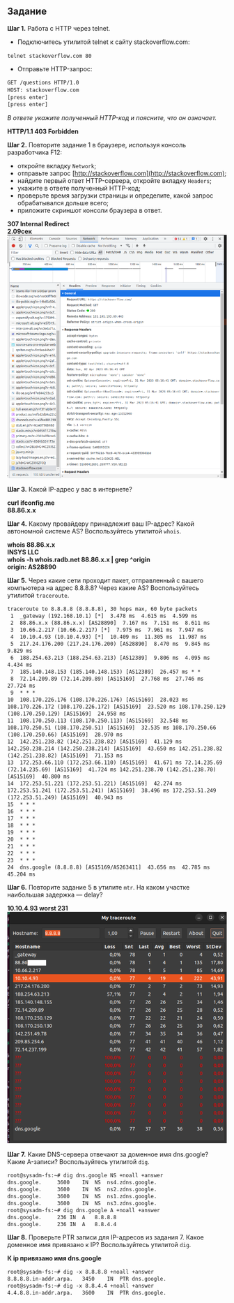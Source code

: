 
## Задание

**Шаг 1.** Работа c HTTP через telnet.

- Подключитесь утилитой telnet к сайту stackoverflow.com:

`telnet stackoverflow.com 80`
 
- Отправьте HTTP-запрос:

```bash
GET /questions HTTP/1.0
HOST: stackoverflow.com
[press enter]
[press enter]
```
*В ответе укажите полученный HTTP-код и поясните, что он означает.*  

**HTTP/1.1 403 Forbidden**

**Шаг 2.** Повторите задание 1 в браузере, используя консоль разработчика F12:

 - откройте вкладку `Network`;
 - отправьте запрос [http://stackoverflow.com](http://stackoverflow.com);
 - найдите первый ответ HTTP-сервера, откройте вкладку `Headers`;
 - укажите в ответе полученный HTTP-код;
 - проверьте время загрузки страницы и определите, какой запрос обрабатывался дольше всего;
 - приложите скриншот консоли браузера в ответ.  


**307 Internal Redirect  
2.09сек**  
![](https://github.com/Alexander-Sharygin/devops-netology/blob/main/03-sysadmin-06-net/Screenshot%20from%202023-04-02%2010-26-02.png)

**Шаг 3.** Какой IP-адрес у вас в интернете?  

**curl ifconfig.me  
88.86.х.х**  

**Шаг 4.** Какому провайдеру принадлежит ваш IP-адрес? Какой автономной системе AS? Воспользуйтесь утилитой `whois`.  

**whois 88.86.x.x  
INSYS LLC  
whois -h whois.radb.net 88.86.х.х | grep ^origin  
origin:     AS28890**

**Шаг 5.** Через какие сети проходит пакет, отправленный с вашего компьютера на адрес 8.8.8.8? Через какие AS? Воспользуйтесь утилитой `traceroute`.
````text 
traceroute to 8.8.8.8 (8.8.8.8), 30 hops max, 60 byte packets
 1  _gateway (192.168.10.1) [*]  3.478 ms  4.615 ms  4.599 ms
 2  88.86.х.х (88.86.х.х) [AS28890]  7.167 ms  7.151 ms  8.611 ms
 3  10.66.2.217 (10.66.2.217) [*]  7.975 ms  7.961 ms  7.947 ms
 4  10.10.4.93 (10.10.4.93) [*]  10.409 ms  11.305 ms  11.987 ms
 5  217.24.176.200 (217.24.176.200) [AS28890]  8.470 ms  9.845 ms  9.829 ms
 6  188.254.63.213 (188.254.63.213) [AS12389]  9.806 ms  4.095 ms  4.434 ms
 7  185.140.148.153 (185.140.148.153) [AS12389]  26.457 ms * *
 8  72.14.209.89 (72.14.209.89) [AS15169]  27.768 ms  27.746 ms  27.724 ms
 9  * * *
10  108.170.226.176 (108.170.226.176) [AS15169]  28.023 ms 108.170.226.172 (108.170.226.172) [AS15169]  23.520 ms 108.170.250.129 (108.170.250.129) [AS15169]  24.958 ms
11  108.170.250.113 (108.170.250.113) [AS15169]  32.548 ms 108.170.250.51 (108.170.250.51) [AS15169]  32.535 ms 108.170.250.66 (108.170.250.66) [AS15169]  28.970 ms
12  142.251.238.82 (142.251.238.82) [AS15169]  41.129 ms 142.250.238.214 (142.250.238.214) [AS15169]  43.650 ms 142.251.238.82 (142.251.238.82) [AS15169]  71.153 ms
13  172.253.66.110 (172.253.66.110) [AS15169]  41.671 ms 72.14.235.69 (72.14.235.69) [AS15169]  41.724 ms 142.251.238.70 (142.251.238.70) [AS15169]  40.800 ms
14  172.253.51.221 (172.253.51.221) [AS15169]  42.274 ms 172.253.51.241 (172.253.51.241) [AS15169]  38.496 ms 172.253.51.249 (172.253.51.249) [AS15169]  40.943 ms
15  * * *
16  * * *
17  * * *
18  * * *
19  * * *
20  * * *
21  * * *
22  * * *
23  * * *
24  dns.google (8.8.8.8) [AS15169/AS263411]  43.656 ms  42.785 ms  45.204 ms
````  
**Шаг 6.** Повторите задание 5 в утилите `mtr`. На каком участке наибольшая задержка — delay?  

**10.10.4.93 worst 231** 
![](https://github.com/Alexander-Sharygin/devops-netology/blob/main/03-sysadmin-06-net/Screenshot%20from%202023-04-02%2010-49-53.png)

**Шаг 7.** Какие DNS-сервера отвечают за доменное имя dns.google? Какие A-записи? Воспользуйтесь утилитой `dig`.
````text
root@sysadm-fs:~# dig dns.google NS +noall +answer
dns.google.		3600	IN	NS	ns4.zdns.google.
dns.google.		3600	IN	NS	ns2.zdns.google.
dns.google.		3600	IN	NS	ns1.zdns.google.
dns.google.		3600	IN	NS	ns3.zdns.google.
root@sysadm-fs:~# dig dns.google A +noall +answer
dns.google.		236	IN	A	8.8.8.8
dns.google.		236	IN	A	8.8.4.4
````
**Шаг 8.** Проверьте PTR записи для IP-адресов из задания 7. Какое доменное имя привязано к IP? Воспользуйтесь утилитой `dig`.  

**К ip привязано имя dns.google**
````text
root@sysadm-fs:~# dig -x 8.8.8.8 +noall +answer
8.8.8.8.in-addr.arpa.	3450	IN	PTR	dns.google.
root@sysadm-fs:~# dig -x 8.8.4.4 +noall +answer
4.4.8.8.in-addr.arpa.	3600	IN	PTR	dns.google.
````
